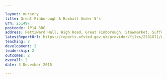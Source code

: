 ```yaml
---

layout: nursery
title: Great Finborough & Buxhall Under 5's
urn: 251497
postcode: IP14 3BG
address: Pettiward Hall, High Road, Great Finborough, Stowmarket, Suffolk, IP14 3BG
latestReportUrl: https://reports.ofsted.gov.uk/provider/files/2531871/urn/251497.pdf
teaching: 2
development: 2
leadership: 2
outcomes: 2
overall: 2
date: 3 December 2015

---
```

